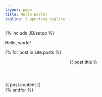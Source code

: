 ```yaml
---
layout: page
title: Hello World!
tagline: Supporting tagline
---
```

{% include JB/setup %}

Hello, world!

{% for post in site.posts %}
<header>
{{ post.title }}
</header>
<div>
{{ post.content }}
</div>
{% endfor %}
